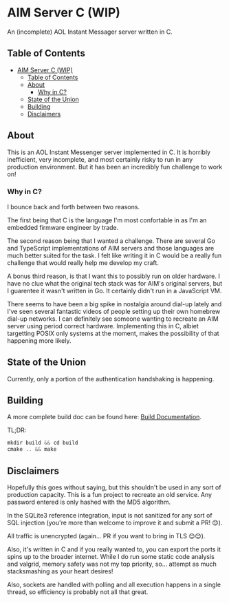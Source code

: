 # AIM Server C (WIP)

An (incomplete) AOL Instant Messager server written in C.

## Table of Contents
- [AIM Server C (WIP)](#aim-server-c-wip)
  - [Table of Contents](#table-of-contents)
  - [About](#about)
    - [Why in C?](#why-in-c)
  - [State of the Union](#state-of-the-union)
  - [Building](#building)
  - [Disclaimers](#disclaimers)


## About

This is an AOL Instant Messenger server implemented in C. It is horribly inefficient, very incomplete, and most certainly risky to run in any production environment. But it has been an incredibly fun challenge to work on!

### Why in C?

I bounce back and forth between two reasons. 

The first being that C is the language I'm most confortable in as I'm an embedded firmware engineer by trade. 

The second reason being that I wanted a challenge. There are several Go and TypeScript implementations of AIM servers and those languages are much better suited for the task. I felt like writing it in C would be a really fun challenge that would really help me develop my craft.

A bonus third reason, is that I want this to possibly run on older hardware. I have no clue what the original tech stack was for AIM's original servers, but I guarentee it wasn't written in Go. It certainly didn't run in a JavaScript VM.

There seems to have been a big spike in nostalgia around dial-up lately and I've seen several fantastic videos of people setting up their own homebrew dial-up networks. I can definitely see someone wanting to recreate an AIM server using period correct hardware. Implementing this in C, albiet targetting POSIX only systems at the moment, makes the possibility of that happening more likely.

## State of the Union

Currently, only a portion of the authentication handshaking is happening.

## Building

A more complete build doc can be found here: [Build Documentation](docs/building.md).

TL;DR:

```c
mkdir build && cd build
cmake .. && make
```

## Disclaimers

Hopefully this goes without saying, but this shouldn't be used in any sort of production capacity. This is a fun project to recreate an old service. Any password entered is only hashed with the MD5 algorithm.

In the SQLite3 reference integration, input is not sanitized for any sort of SQL injection (you're more than welcome to improve it and submit a PR! 😊).

All traffic is unencrypted (again... PR if you want to bring in TLS 😊😊).

Also, it's written in C and if you really wanted to, you can export the ports it spins up to the broader internet. While I do run some static code analysis and valgrid, memory safety was not my top priority, so... attempt as much stacksmashing as your heart desires!

Also, sockets are handled with polling and all execution happens in a single thread, so efficiency is probably not all that great.
